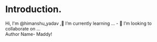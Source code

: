 # Introduction.
 Hi, I'm @himanshu_yadav ,🌱 I’m currently learning ... - 💞️ I’m looking to collaborate on ...
 <br>
 Author Name- Maddy! 
